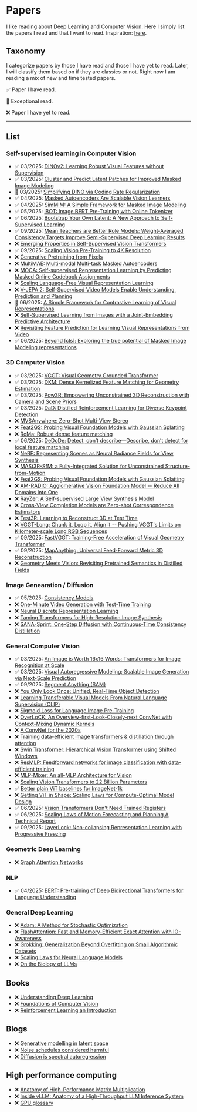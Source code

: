 # Papers
I like reading about Deep Learning and Computer Vision. Here I simply list the papers I read and that I want to read. Inspiration: [here](https://github.com/fregu856/papers).

## Taxonomy
I categorize papers by those I have read and those I have yet to read. Later, I will classify them based on if they are classics or not. Right now I am reading a mix of new and time tested papers.

✅ Paper I have read.

🚀 Exceptional read.

❌ Paper I have yet to read.

----

## List

### Self-supervised learning in Computer Vision
* ✅ 03/2025: [DINOv2: Learning Robust Visual Features without Supervision](https://arxiv.org/abs/2304.07193)
* ✅ 03/2025: [Cluster and Predict Latent Patches for Improved Masked Image Modeling](https://arxiv.org/abs/2502.08769)
* 🚀 03/2025: [Simplifying DINO via Coding Rate Regularization](https://arxiv.org/abs/2502.10385)
* ✅ 04/2025: [Masked Autoencoders Are Scalable Vision Learners](https://arxiv.org/abs/2111.06377)
* ✅ 04/2025: [SimMIM: A Simple Framework for Masked Image Modeling](https://arxiv.org/abs/2111.09886)
* ✅ 05/2025: [iBOT: Image BERT Pre-Training with Online Tokenizer](https://arxiv.org/abs/2111.07832)
* ✅ 06/2025: [Bootstrap Your Own Latent: A New Approach to Self-Supervised Learning](https://arxiv.org/abs/2006.07733)
* ✅ 09/2025: [Mean Teachers are Better Role Models: Weight-Averaged Consistency Targets Improve Semi-Supervised Deep Learning Results](https://arxiv.org/abs/1703.01780)
* ❌ [Emerging Properties in Self-Supervised Vision Transformers](https://openaccess.thecvf.com/content/ICCV2021/html/Caron_Emerging_Properties_in_Self-Supervised_Vision_Transformers_ICCV_2021_paper.html)
* ✅ 09/2025: [Scaling Vision Pre-Training to 4K Resolution](https://arxiv.org/abs/2503.19903v1)
* ❌ [Generative Pretraining from Pixels](https://cdn.openai.com/papers/Generative_Pretraining_from_Pixels_V2.pdf)
* ❌ [MultiMAE: Multi-modal Multi-task Masked Autoencoders](https://arxiv.org/abs/2204.01678)
* ❌ [MOCA: Self-supervised Representation Learning by Predicting Masked Online Codebook Assignments](https://arxiv.org/abs/2307.09361)
* ❌ [Scaling Language-Free Visual Representation Learning](https://arxiv.org/abs/2504.01017)
* ❌ [V-JEPA 2: Self-Supervised Video Models Enable Understanding, Prediction and Planning](https://arxiv.org/abs/2506.09985)
* 🚀 06/2025: [A Simple Framework for Contrastive Learning of Visual Representations](https://arxiv.org/abs/2002.05709)
* ❌ [Self-Supervised Learning from Images with a Joint-Embedding Predictive Architecture](https://arxiv.org/pdf/2301.08243)
* ❌ [Revisiting Feature Prediction for Learning Visual Representations from Video](https://arxiv.org/abs/2404.08471)
* ✅ 06/2025: [Beyond [cls]: Exploring the true potential of Masked Image Modeling representations](https://arxiv.org/abs/2412.03215)


### 3D Computer Vision
* ✅ 03/2025: [VGGT: Visual Geometry Grounded Transformer](https://arxiv.org/abs/2503.11651)
* ✅ 03/2025: [DKM: Dense Kernelized Feature Matching for Geometry Estimation](https://arxiv.org/abs/2202.00667)
* ✅ 03/2025: [Pow3R: Empowering Unconstrained 3D Reconstruction with Camera and Scene Priors](https://arxiv.org/abs/2503.17316)
* ✅ 03/2025: [DaD: Distilled Reinforcement Learning for Diverse Keypoint Detection](https://arxiv.org/abs/2503.07347)
* ❌ [MVSAnywhere: Zero-Shot Multi-View Stereo](https://nianticlabs.github.io/mvsanywhere/resources/MVSAnywhere.pdf)
* ❌ [Feat2GS: Probing Visual Foundation Models with Gaussian Splatting](https://arxiv.org/abs/2412.09606)
* ❌ [RoMa: Robust dense feature matching](https://arxiv.org/abs/2305.15404)
* ✅ 06/2025: [DeDoDe: Detect, don’t describe—Describe, don’t detect for local feature matching](https://arxiv.org/abs/2308.08479)
* ❌ [NeRF: Representing Scenes as Neural Radiance Fields for View Synthesis](https://arxiv.org/abs/2003.08934)
* ❌ [MASt3R-SfM: a Fully-Integrated Solution for Unconstrained Structure-from-Motion](https://arxiv.org/abs/2409.19152)
* ❌ [Feat2GS: Probing Visual Foundation Models with Gaussian Splatting](https://arxiv.org/abs/2412.09606)
* ❌ [AM-RADIO: Agglomerative Vision Foundation Model -- Reduce All Domains Into One](https://arxiv.org/abs/2312.06709)
* ❌ [RayZer: A Self-supervised Large View Synthesis Model](https://arxiv.org/abs/2505.00702)
* ❌ [Cross-View Completion Models are Zero-shot Correspondence Estimators](https://arxiv.org/abs/2412.09072)
* ❌ [Test3R: Learning to Reconstruct 3D at Test Time](https://arxiv.org/abs/2506.13750)
* ❌ [VGGT-Long: Chunk it, Loop it, Align it -- Pushing VGGT's Limits on Kilometer-scale Long RGB Sequences](https://arxiv.org/abs/2507.16443)
* ✅ 09/2025: [FastVGGT: Training-Free Acceleration of Visual Geometry Transformer](https://arxiv.org/abs/2509.02560)
* ✅ 09/2025: [MapAnything: Universal Feed-Forward Metric 3D Reconstruction](https://www.arxiv.org/abs/2509.13414)
* ❌ [Geometry Meets Vision: Revisiting Pretrained Semantics in Distilled Fields](https://arxiv.org/pdf/2510.03104)

### Image Genearation / Diffusion
* ✅ 05/2025: [Consistency Models](https://arxiv.org/abs/2303.01469)
* ❌ [One-Minute Video Generation with Test-Time Training](https://arxiv.org/abs/2504.05298)
* ❌ [Neural Discrete Representation Learning](https://arxiv.org/abs/1711.00937)
* ❌ [Taming Transformers for High-Resolution Image Synthesis](https://arxiv.org/abs/2012.09841)
* ❌ [SANA-Sprint: One-Step Diffusion with Continuous-Time Consistency Distillation](https://arxiv.org/pdf/2503.09641)

### General Computer Vision
* ✅ 03/2025: [An Image is Worth 16x16 Words: Transformers for Image Recognition at Scale](https://arxiv.org/abs/2010.11929)
* ✅ 03/2025: [Visual Autoregressive Modeling: Scalable Image Generation via Next-Scale Prediction](https://arxiv.org/abs/2404.02905)
* ✅ 09/2025: [Segment Anything (SAM)](https://arxiv.org/abs/2304.02643)
* ❌ [You Only Look Once: Unified, Real-Time Object Detection](https://arxiv.org/abs/1506.02640)
* ❌ [Learning Transferable Visual Models From Natural Language Supervision (CLIP)](https://arxiv.org/abs/2103.00020)
* ❌ [Sigmoid Loss for Language Image Pre-Training](https://arxiv.org/abs/2303.15343)
* ❌ [OverLoCK: An Overview-first-Look-Closely-next ConvNet with Context-Mixing Dynamic Kernels](https://arxiv.org/abs/2502.20087v2)
* ❌ [A ConvNet for the 2020s](https://arxiv.org/abs/2201.03545)
* ❌ [Training data-efficient image transformers & distillation through attention](https://arxiv.org/abs/2012.12877)
* ❌ [Swin Transformer: Hierarchical Vision Transformer using Shifted Windows](https://arxiv.org/abs/2103.14030)
* ❌ [ResMLP: Feedforward networks for image classification with data-efficient training](https://arxiv.org/abs/2105.03404)
* ❌ [MLP-Mixer: An all-MLP Architecture for Vision](https://arxiv.org/pdf/2105.01601)
* ❌ [Scaling Vision Transformers to 22 Billion Parameters](https://arxiv.org/abs/2302.05442)
* ✅ [Better plain ViT baselines for ImageNet-1k](https://arxiv.org/pdf/2205.01580)
* ❌ [Getting ViT in Shape: Scaling Laws for Compute-Optimal Model Design](https://proceedings.neurips.cc/paper_files/paper/2023/file/3504a4fa45685d668ce92797fbbf1895-Paper-Conference.pdf)
* ✅ 06/2025: [Vision Transformers Don't Need Trained Registers](https://www.arxiv.org/abs/2506.08010)
* ✅ 06/2025: [Scaling Laws of Motion Forecasting and Planning A Technical Report](https://arxiv.org/pdf/2506.08228)
* ✅ 09/2025: [LayerLock: Non-collapsing Representation Learning with Progressive Freezing](https://arxiv.org/abs/2509.10156)

### Geometric Deep Learning
* ❌ [Graph Attention Networks](https://arxiv.org/abs/1710.10903)

### NLP 
* ✅ 04/2025: [BERT: Pre-training of Deep Bidirectional Transformers for Language Understanding](https://arxiv.org/abs/1810.04805)

### General Deep Learning 
* ❌ [Adam: A Method for Stochastic Optimization](https://arxiv.org/abs/1412.6980)
* ❌ [FlashAttention: Fast and Memory-Efficient Exact Attention with IO-Awareness](https://arxiv.org/abs/2205.14135)
* ❌ [Grokking: Generalization Beyond Overfitting on Small Algorithmic Datasets](https://arxiv.org/abs/2201.02177)
* ❌ [Scaling Laws for Neural Language Models](https://arxiv.org/abs/2001.08361)
* ❌ [On the Biology of LLMs](https://transformer-circuits.pub/2025/attribution-graphs/biology.html)
 
## Books
* ❌ [Understanding Deep Learning](https://udlbook.github.io/udlbook/)
* ❌ [Foundations of Computer Vision](https://visionbook.mit.edu/taxonomy.html#helmholtz-perception-as-inference)
* ❌ [Reinforcement Learning an Introduction](http://incompleteideas.net/book/RLbook2020.pdf)

## Blogs
* ❌ [Generative modelling in latent space](https://sander.ai/2025/04/15/latents.html)
* ❌ [Noise schedules considered harmful](https://sander.ai/2024/06/14/noise-schedules.html)
* ❌ [Diffusion is spectral autoregression](https://sander.ai/2024/09/02/spectral-autoregression.html)

## High performance computing
* ❌ [Anatomy of High-Performance Matrix Multiplication](https://www.cs.utexas.edu/~flame/pubs/GotoTOMS_revision.pdf)
* ❌ [Inside vLLM: Anatomy of a High-Throughput LLM Inference System](https://www.aleksagordic.com/blog/vllm)
* ❌ [GPU glossary](https://modal.com/gpu-glossary)
